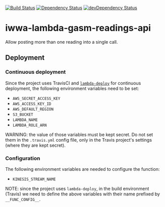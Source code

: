 [![Build Status](https://travis-ci.org/innowatio/iwwa-lambda-gasm-readings-api.svg?branch=master)](https://travis-ci.org/innowatio/iwwa-lambda-gasm-readings-api)
[![Dependency Status](https://david-dm.org/innowatio/iwwa-lambda-gasm-readings-api.svg)](https://david-dm.org/innowatio/iwwa-lambda-gasm-readings-api)
[![devDependency Status](https://david-dm.org/innowatio/iwwa-lambda-gasm-readings-api/dev-status.svg)](https://david-dm.org/innowatio/iwwa-lambda-gasm-readings-api#info=devDependencies)

# iwwa-lambda-gasm-readings-api

Allow posting more than one reading into a single call.

## Deployment

### Continuous deployment

Since the project uses TravisCI and
[`lambda-deploy`](https://github.com/innowatio/lambda-deploy/) for continuous
deployment, the following environment variables need to be set:

- `AWS_SECRET_ACCESS_KEY`
- `AWS_ACCESS_KEY_ID`
- `AWS_DEFAULT_REGION`
- `S3_BUCKET`
- `LAMBDA_NAME`
- `LAMBDA_ROLE_ARN`

WARNING: the value of those variables must be kept secret. Do not set them in
the `.travis.yml` config file, only in the Travis project's settings (where they
are kept secret).

### Configuration

The following environment variables are needed to configure the function:

- `KINESIS_STREAM_NAME`

NOTE: since the project uses `lambda-deploy`, in the build environment (Travis)
we need to define the above variables with their name prefixed by
`__FUNC_CONFIG__`.

